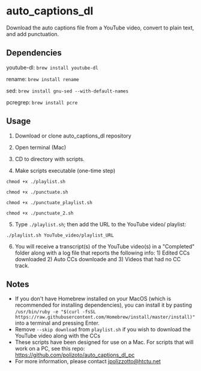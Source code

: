 # auto_captions_dl
Download the auto captions file from a YouTube video, convert to plain text, and add punctuation.

## Dependencies

youtube-dl:
`brew install youtube-dl`

rename:
`brew install rename`

sed:
`brew install gnu-sed --with-default-names`

pcregrep:
`brew install pcre`

## Usage
1) Download or clone auto_captions_dl repository

2) Open terminal (Mac)

3) CD to directory with scripts.

4) Make scripts executable (one-time step)

`chmod +x ./playlist.sh`

`chmod +x ./punctuate.sh`

`chmod +x ./punctuate_playlist.sh`

`chmod +x ./punctuate_2.sh`

5) Type `./playlist.sh`; then add the URL to the YouTube video/ playlist:

`./playlist.sh YouTube_video/playlist_URL`

6) You will receive a transcript(s) of the YouTube video(s) in a "Completed" folder along with a log file that reports the following info: 1) Edited CCs downloaded 2) Auto CCs downloade and 3) Videos that had no CC track.

## Notes

- If you don't have Homebrew installed on your MacOS (which is recommended for installing dependencies), you can install it by pasting `/usr/bin/ruby -e "$(curl -fsSL https://raw.githubusercontent.com/Homebrew/install/master/install)"` into a terminal and pressing Enter.
- Remove `--skip download` from `playlist.sh` if you wish to download the YouTube video along with the CCs 
- These scripts have been designed for use on a Mac. For scripts that will work on a PC, see this repo: https://github.com/polizoto/auto_captions_dl_pc
- For more information, please contact jpolizzotto@htctu.net
